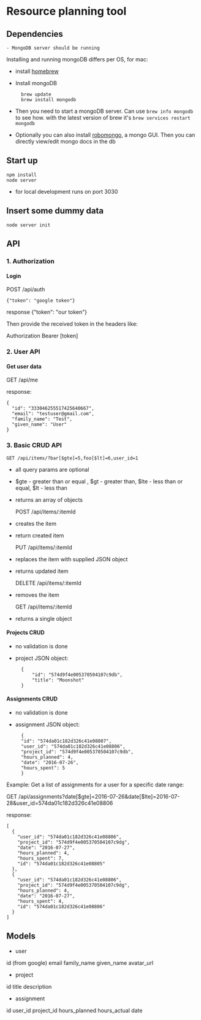 # Resource planning tool

## Dependencies

    - MongoDB server should be running
    
Installing and running mongoDB differs per OS,
    for mac:
    
- install [homebrew](http://brew.sh/)
- Install mongoDB
    
        brew update
        brew install mongodb
        
        
- Then you need to start a mongoDB server. Can use ```brew info mongodb``` to see how. with the latest version of brew it's ```brew services restart mongodb```
   
- Optionally you can also install [robomongo](https://robomongo.org/), a mongo GUI. Then you can directly view/edit mongo docs in the db
    
    
    
## Start up
    
    npm install
    node server
    
* for local development runs on port 3030


## Insert some dummy data

    node server init


## API

### 1. Authorization

#### Login

POST /api/auth

    {"token": "google token"}

response {"token": "our token"}

Then provide the received token in the headers like:

Authorization           Bearer [token]


### 2. User API

#### Get user data

GET /api/me

response:

    {
      "id": "333046255517425640667",
      "email": "testuser@gmail.com",
      "family_name": "Test",
      "given_name": "User"
    }
    
    
### 3. Basic CRUD API
    
    
    GET /api/items/?bar[$gte]=5,foo[$lt]=6,user_id=1
 
 
    
- all query params are optional
- $gte - greater than or equal , $gt - greater than,  $lte - less than or equal, $lt - less than
- returns an array of objects


    POST /api/items/:itemId
    
- creates the item 
- return created item


    PUT /api/items/:itemId
    
- replaces the item with supplied JSON object
- returns updated item


    DELETE /api/items/:itemId

- removes the item


    GET /api/items/:itemId

- returns a single object
    
#### Projects CRUD

- no validation is done
- project JSON object:

        {
            "id": "574d9f4e005370504107c9db",
            "title": "Moonshot"
        }
    
#### Assignments CRUD

- no validation is done
- assignment JSON object:
    
        {
        "id": "574da01c182d326c41e08807",
        "user_id": "574da01c182d326c41e08806",
        "project_id": "574d9f4e005370504107c9db",
        "hours_planned": 4,
        "date": "2016-07-26",
        "hours_spent": 5
        }    
    

Example: Get a list of assignments for a user for a specific date range:

GET /api/assignments?date[$gte]=2016-07-26&date[$lte]=2016-07-28&user_id=574da01c182d326c41e08806




response:

    [
      {
        "user_id": "574da01c182d326c41e08806",
        "project_id": "574d9f4e005370504107c9dg",
        "date": "2016-07-27",
        "hours_planned": 4,
        "hours_spent": 7,
        "id": "574da01c182d326c41e08805"
      },
      {
        "user_id": "574da01c182d326c41e08806",
        "project_id": "574d9f4e005370504107c9dg",
        "hours_planned": 4,
        "date": "2016-07-27",
        "hours_spent": 4,
        "id": "574da01c182d326c41e08806"
      }
    ]


## Models


- user

id  (from google)
email
family_name
given_name
avatar_url

- project

id
title
description

- assignment

id
user_id
project_id
hours_planned
hours_actual
date